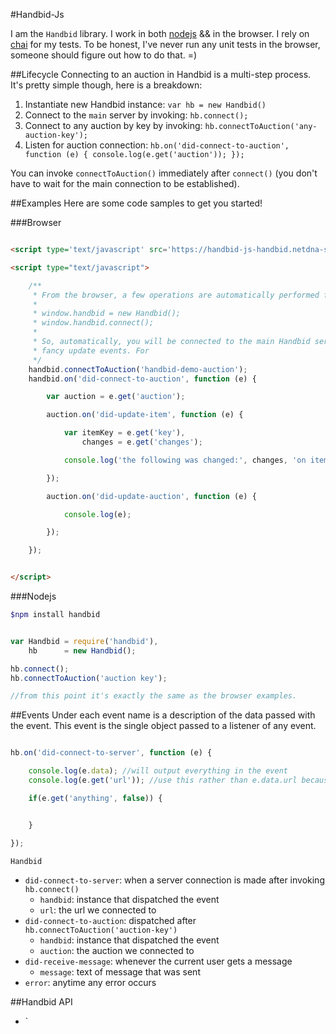 #Handbid-Js

I am the `Handbid` library. I work in both [nodejs](http://nodejs.org) && in the browser. I rely on [chai](http://chaijs.com)
for my tests. To be honest, I've never run any unit tests in the browser, someone should figure out how to do that. =)

##Lifecycle
Connecting to an auction in Handbid is a multi-step process. It's pretty simple though, here is a breakdown:

1. Instantiate new Handbid instance: `var hb = new Handbid()`
1. Connect to the `main` server by invoking: `hb.connect();`
1. Connect to any auction by key by invoking: `hb.connectToAuction('any-auction-key');`
1. Listen for auction connection: `hb.on('did-connect-to-auction', function (e) { console.log(e.get('auction')); });`

You can invoke `connectToAuction()` immediately after `connect()` (you don't have to wait for the main connection to be established).

##Examples
Here are some code samples to get you started!

###Browser
```html

<script type='text/javascript' src='https://handbid-js-handbid.netdna-ssl.com/handbid.js'></script>

<script type="text/javascript">

    /**
     * From the browser, a few operations are automatically performed for you. They are as follows:
     *
     * window.handbid = new Handbid();
     * window.handbid.connect();
     *
     * So, automatically, you will be connected to the main Handbid server. But, you will not be able to listen in on any
     * fancy update events. For
     */
    handbid.connectToAuction('handbid-demo-auction');
    handbid.on('did-connect-to-auction', function (e) {

        var auction = e.get('auction');

        auction.on('did-update-item', function (e) {

            var itemKey = e.get('key'),
                changes = e.get('changes');

            console.log('the following was changed:', changes, 'on item with key:', itemKey);

        });

        auction.on('did-update-auction', function (e) {

            console.log(e);

        });

    });


</script>

```

###Nodejs
```bash
$npm install handbid
```

```js

var Handbid = require('handbid'),
    hb      = new Handbid();

hb.connect();
hb.connectToAuction('auction key');

//from this point it's exactly the same as the browser examples.


```

##Events
Under each event name is a description of the data passed with the event. This event is the single object passed to a
listener of any event.

```js

hb.on('did-connect-to-server', function (e) {

    console.log(e.data); //will output everything in the event
    console.log(e.get('url')); //use this rather than e.data.url because get() allows for a default value

    if(e.get('anything', false)) {


    }

});

```

`Handbid`

- `did-connect-to-server`: when a server connection is made after invoking `hb.connect()`
    - `handbid`: instance that dispatched the event
    - `url`: the url we connected to
- `did-connect-to-auction`: dispatched after `hb.connectToAuction('auction-key')`
    - `handbid`: instance that dispatched the event
    - `auction`: the auction we connected to
- `did-receive-message`: whenever the current user gets a message
    - `message`: text of message that was sent
- `error`: anytime any error occurs

##Handbid API
- `